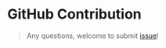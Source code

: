 # GitHub Contribution
> Any questions, welcome to submit [issue](https://github.com/zhennann/cabloy/issues)!
